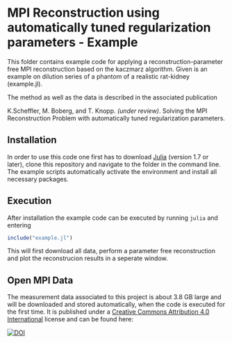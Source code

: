 # MPI Reconstruction using automatically tuned regularization parameters - Example

This folder contains example code for applying a reconstruction-parameter free MPI reconstruction based on the kaczmarz algorithm.
Given is an example on dilution series of a phantom of a realistic rat-kidney (example.jl).

The method as well as the data is described in the associated publication

K.Scheffler, M. Boberg, and T. Knopp. *(under review)*. Solving the MPI Reconstruction Problem with automatically tuned regularization parameters.


## Installation

In order to use this code one first has to download [Julia](https://julialang.org/) (version 1.7 or later), clone this repository and navigate to the folder in the command line. The example scripts automatically activate the environment and install all necessary packages.

## Execution
After installation the example code can be executed by running `julia` and entering
```julia
include("example.jl")
```
This will first download all data, perform a parameter free reconstruction and plot the reconstrucion results in a seperate window.

## Open MPI Data

The measurement data associated to this project is about 3.8 GB large and will be downloaded and stored automatically, when the code is executed for the first time.
It is published under a [Creative Commons Attribution 4.0 International](https://creativecommons.org/licenses/by/4.0/legalcode) license and can be found here:

[![DOI](https://zenodo.org/badge/DOI/10.5281/zenodo.8017434.svg)](https://doi.org/10.5281/zenodo.8017434)
